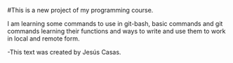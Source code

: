 #This is a new project of my programming course.

I am learning some commands to use in git-bash, basic commands and git commands
learning their functions and ways to write and use them to work in local and remote form.

-This text was created by Jesús Casas.
